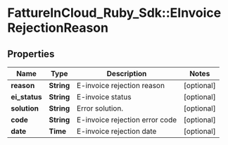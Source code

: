 # FattureInCloud_Ruby_Sdk::EInvoiceRejectionReason

## Properties

| Name | Type | Description | Notes |
| ---- | ---- | ----------- | ----- |
| **reason** | **String** | E-invoice rejection reason | [optional] |
| **ei_status** | **String** | E-invoice status | [optional] |
| **solution** | **String** | Error solution. | [optional] |
| **code** | **String** | E-invoice rejection error code | [optional] |
| **date** | **Time** | E-invoice rejection date | [optional] |

